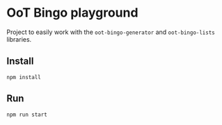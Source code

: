 # OoT Bingo playground

Project to easily work with the `oot-bingo-generator` and `oot-bingo-lists` libraries.

## Install

```
npm install
```

## Run

```
npm run start
```

